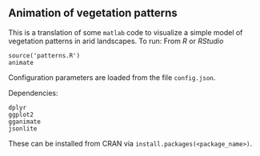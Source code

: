 ## Animation of vegetation patterns

This is a translation of some `matlab` code to visualize a simple model of vegetation patterns in arid landscapes.
To run:
From *R* or *RStudio*
```
source('patterns.R')
animate
```

Configuration parameters are loaded from the file ```config.json```.


Dependencies:
```
dplyr
ggplot2
gganimate
jsonlite
```
These can be installed from CRAN via ```install.packages(<package_name>)```.
